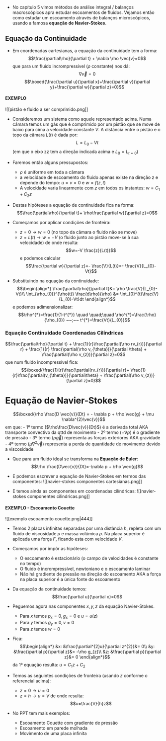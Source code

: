 - No capítulo 5 vimos métodos de análise integral / balanços macroscópicos apra estudar escoamentos de fluidos. Vejamos então como estudar um escoamento através de balanços microscópicos, usando a famosa **equação de Navier-Stokes**.

## Equação da Continuidade
- Em coordenadas cartesianas, a equação da continuidade tem a forma:
$$\frac{\partial\rho}{\partial t} + \nabla \rho \vec{v}=0$$
que para um fluido incrompressível ($\rho$ constante) nos dá:
$$\nabla \vec{v}=0$$
$$\boxed{\frac{\partial u}{\partial x}+\frac{\partial v}{\partial y}+\frac{\partial w}{\partial z}=0}$$

#### EXEMPLO
![[pistão e fluido a ser comprimido.png]]
- Consideremos um sistema como aquele representado acima. Numa câmara temos um gás que é comprimido por um pistão que se move de baixo para cima a velocidade constante $V$. A distância entre o pistão e o topo da câmara $L(t)$ é dada por:
$$L=L_{0}-Vt$$
(em que o eixo zz tem a direção indicada acima e $L_{0}=L_{t=0}$)
- Faremos então alguns pressupostos:
    - $\rho$ é uniforme em toda a câmara
    - a velocidade de escoamento do fluido apenas existe na direção z e depende do tempo: $u=v=0$  e $w=f(z,t)$
    - A velocidade varia linearmente com $z$ em todos os instantes: $w=C_{1}+C_{2}z$

- Destas hipóteses a equação de continuidade fica na forma: $$\frac{\partial\rho}{\partial t}+ \rho\frac{\partial w}{\partial z}=0$$

- Começamos por aplicar condições de fronteira:
    - $z=0 \to w=0$ (no topo da câmara o fluido não se move)
    - $z=L(t)\to w=-V$ (o fluido junto ao pistão move-se à sua velocidade)
de onde resulta:
$$w=-V \frac{z}{L(t)}$$
e podemos calcular
$$\frac{\partial w}{\partial z}=- \frac{V}{L(t)}=- \frac{V}{L_{0}-Vt}$$
- Substituindo na equação da continuidade:
$$\begin{align*}
\frac{\partial\rho}{\partial t}&= \rho \frac{V}{L_{0}-Vt}\\
\int_{\rho_{0}}^{\rho(t)} \frac{d\rho}{\rho} &= \int_{0}^{t}\frac{V}{L_{0}-Vt}dt
\end{align*}$$
e podemos adimensionalizar:
$$\rho^{*}=\frac{1}{1-t^{*}} \quad \quad;\quad \rho^{*}=\frac{\rho}{\rho_{0}} ~~;~~ t^{*}=\frac{Vt}{L_{0}}$$

### Equação Continuidade Coordenadas Cilíndricas
$$\frac{\partial\rho}{\partial t} + \frac{1}{r}\frac{\partial(\rho rv_{r})}{\partial r} + \frac{1}{r} \frac{\partial(\rho v_{\theta})}{\partial \theta} + \frac{\partial(\rho v_{z})}{\partial z}=0$$
que num fluido incompressível fica:
$$\boxed{\frac{1}{r}\frac{\partial(rv_{r})}{\partial r}+ \frac{1}{r}\frac{\partial(v_{\theta})}{\partial\theta} + \frac{\partial(\rho v_{z})}{\partial z}=0}$$
# Equação de Navier-Stokes
$$\boxed{\rho \frac{D \vec{v}}{Dt} = - \nabla p + \rho \vec{g} + \mu \nabla^{2}\vec{v}}$$
em que:
    - 1º termo ($\rho\frac{D\vec{v}}{Dt}$) é a derivada total AKA transporte convectivo da qttd de movimento
    - 2º termo ($-\nabla p$) é o gradiente de pressão
    - 3º termo ($\rho \vec{g}$) representa as forças exteriores AKA gravidade
    - 4º termo ($\mu\nabla^{2}\vec{v}$) representa a perda de quantidade de movimento devido a viscosidade

- Que para um fluido ideal se transforma na **Equação de Euler**:
$$\rho \frac{D\vec{v}}{Dt}=-\nabla p + \rho \vec{g}$$
- E podemos escrever a equação de Navier-Stokes em termos das componentes:
![[navier-stokes componentes cartesianas.png]]

- E temos ainda as componentes em coordenadas cilíndricas:
![[navier-stokes componentes cilindricas.png]]

#### EXEMPLO - Escoamento Couette 
![[exemplo escoamento couette.png|444]]
- Temos 2 placas infinitas separadas por uma distância $h$, repleta com um fluido de viscosidade $\mu$ e massa volúmica $\rho$. Na placa superior é aplicada uma força $F$, ficando esta com velocidade $V$.

- Começamos por impôr as hipóteses:
    - O escoamento é estacionário (o campo de velocidades é constante no tempo)
    - O fluido é incrompressível, newtoniano e o escoamento laminar
    - Não há gradiente de pressão na direção do escoamento AKA a força na placa superior é a única fonte do escoamento

- Da equação da continuidade temos:
$$\frac{\partial u}{\partial x}=0$$
- Peguemos agora nas componentes $x,y,z$ da equação Navier-Stokes.
    - Para $x$ temos $p_{x}=0,g_{x}=0$ e $u=u(z)$
    - Para $y$ temos $g_{y}=0, v=0$
    - Para $z$ temos $w=0$
- Fica:
$$\begin{align*}
&x: &\frac{\partial^{2}u}{\partial z^{2}}&= 0\\
&y: &\frac{\partial p}{\partial z}&= -\rho g_{z}\\
&z: &\frac{\partial p}{\partial z}&= 0
\end{align*}$$
da 1ª equação resulta: $u=C_{1}z+C_{2}$

- Temos as seguintes condições de fronteira (usando $z$ conforme o referencial acima):
    - $z=0\to u=0$
    - $z=h\to u=V$
de onde resulta:
$$u=\frac{V}{h}z$$
- No PPT tem mais exemplos:
    - Escoamento Couette com gradiente de pressão
    - Escoamento em parede molhada
    - Movimento de uma placa infinita